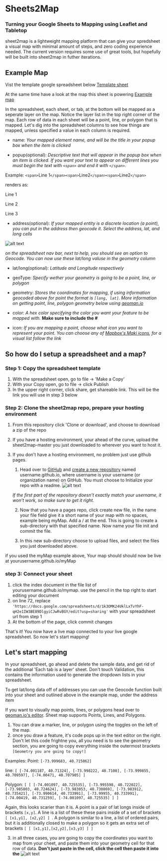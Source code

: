 # Sheets2Map
### Turning your Google Sheets to Mapping using Leaflet and Tabletop

sheet2map is a lightweight mapping platform that can give your spredsheet a visual map with minimal amount of steps, and zero coding experience needed. The current version requires some use of great tools, but hopefully will be built into sheet2map in futher iterations.

## Example Map

Vist the template google spreadsheet below
[Template sheet](shorturl.at/cexS3)

At the same time have a look at the map this sheet is powering
[Example map](https://clubkemp.github.io/sheet2map/)

In the spreadsheet, each sheet, or tab, at the bottom will be mapped as a seperate layer on the map. Notice the layer list in the top right corner of the map. Each row of data in each sheet will be a point, line, or polygon that is mapped. Let's dig into the spreadsheet columns to see how things are mapped, unless specified a value in each column is required.

- name: *Your mapped element name, and will be the title in your popup box when the item is clicked*

- popup(optional): *Descriptive text that will appear in the popup box when an item is clicked. If you want your text to appear on different lines you must begin the text with `<span>` and end it with `</span>`.* 

Example: `<span>`Line 1`</span><span>`Line2`</span><span>`Line2`</span>`

renders as:

Line 1

Line 2

Line 3

- address(optional): *If your mapped entity is a discrete location (a point), you can put in the address then geocode it. Select the address, lat, and long cells*

 ![alt text](https://raw.githubusercontent.com/clubkemp/sheets2map/master/images/geocode.JPG)

*on the spreadsheet nav bar, next to help, you should see an option to Geocode. You can now use these lat/long valuse in the geometry column*

- lat/long(optional): *Latitude and Longitude respectively*

- geoType: *Specify wether your geometry is going to be a point, line, or polygon*

- geometry: *Stores the coordinates for mapping, if using information geocoded above for point the format is `[long, lat]`. More information on getting point, line, polygon geometry below using [geoman.io](geoman.io)*

- color: *A hex color specifying the color you want your feature to be mapped with.* **Make sure to include the #**

- icon: *If you are mapping a point, choose what icon you want to represent your point. You can choose any of [Mapbox's Maki icons](https://labs.mapbox.com/maki-icons/), for a visual list follow the link*

## So how do I setup a spreadsheet and a map?

### Step 1: Copy the spreadsheet template
1. With the spreadsheet open, go to file -> 'Make a Copy'
2. With your Copy open, go to file -> click Publish
3. In the upper right corner, click share, get shareable link. This will be the link you will use in step 3 below

### Step 2: Clone the sheet2map repo, prepare your hosting environment
1. From this repository click 'Clone or download', and choose to download a zip of the repo

2. If you have a hosting environment, your ahead of the curve, upload the sheet2map-master you just downloaded to wherever you want to host it.

2. If you don't have a hosting environment, no problem just use github pages.
    1. Head over to [GitHub](https://github.com/) and [create a new repository](https://github.com/new) named username.github.io, where username is your username (or organization name) on GitHub. You must choose to Initialize your repo with a readme.
    ![alt text](https://raw.githubusercontent.com/clubkemp/sheets2map/master/images/gitPages.JPG) 
    
    *If the first part of the repository doesn’t exactly match your username, it won’t work, so make sure to get it right.*

    2. Now that you have a pages repo, click create new file, in the name your file field give it a short name of your map with no spaces, example being myMap. Add a / at the end. This is going to create a sub-directory with that specified name. Now name your file init and commit the file.

    3. In this new sub-directory choose to upload files, and select the files you just downloaded above.

if you used the myMap example above, Your map should should now be live at yourusername.github.io/myMap

### step 3: Connect your sheet
1. click the index document in the file list of yourusername.github.io/mymap. use the pencil in the top right to start editing your document
2. on line 72, replace  `'https://docs.google.com/spreadsheets/d/1k3OMK24UklLxTvYhF-qH2e1IW3BE89DlgyiCJwRvBGY/edit?usp=sharing'` with your spreadsheet url from step 1
3. At the bottom of the page, click commit changes

That's it! You now have a live map connected to your live google spreadsheet. So now let's start mapping!

## Let's start mapping
In your spreadsheet, go ahead and delete the sample data, and get rid of the additional 'Each tab is a layer' sheet. Don't touch Validation, this contains the information used to generate the dropdown lists in your spreadsheet.

To get lat/long data off of addresses you can use the Geocode function built into your sheet and outlined above in the example map, under the address item

If you want to visually map points, lines, or polygons head over to [geoman.io's editor](https://geoman.io/geojson-editor). Sheet map supports Points, Lines, and Polygons. 
1. You can draw a marker, line, or polygon using the toggles on the left of the map.
2. once you draw a feature, it's code pops up in the text editor on the right. Don't let this code frightne you, all you need is to see the geometry section, you are going to copy everything inside the outermost brackets `[Geometry you are going to copy!]`

Examples:
Point: `[-73.999683, 40.715062]`

line: `[
                [-74.001187, 40.71324],
                [-73.998222, 40.7108],
                [-73.999855, 40.709597],
                [-74.00471, 40.707905]
            ]`

Polygon: `[
                [
                    [-74.001097, 40.725535],
                    [-73.995598, 40.722022],
                    [-73.985803, 40.724624],
                    [-73.983053, 40.730869],
                    [-73.983912, 40.735421],
                    [-73.990614, 40.733991],
                    [-73.99955, 40.733991],
                    [-74.00419, 40.731259],
                    [-74.001097, 40.725535]
                ]
            ]`

Again, this looks scarier than it is. A point is a pair of lat longs inside of brackets `[x,y]`. A line is a list of these these pairs inside of a set of brackets `[ [x1,y1], [x2,y2] ] `. A polygon is similar to a line, a list of ordered pairs, but it is additionally closed to make a polygon so it gets an extra set of brackets `[ [ [x1,y1],[x2,y2],[x3,y3] ] ]`

3. in all three cases, you are going to copy the coordinates you want to map from your cheet, and paste them into your geometry cell for that row of data. **Don't just paste in the cell, click the cell then paste it into the**
![alt text](https://raw.githubusercontent.com/clubkemp/sheets2map/master/images/GEometry.png)
